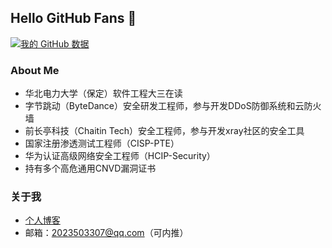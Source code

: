 ## Hello GitHub Fans 👋

[![我的 GitHub 数据](https://github-readme-stats.vercel.app/api?username=EmYiQing)]()

### About Me
- 华北电力大学（保定）软件工程大三在读
- 字节跳动（ByteDance）安全研发工程师，参与开发DDoS防御系统和云防火墙
- 前长亭科技（Chaitin Tech）安全工程师，参与开发xray社区的安全工具
- 国家注册渗透测试工程师（CISP-PTE）
- 华为认证高级网络安全工程师（HCIP-Security）
- 持有多个高危通用CNVD漏洞证书

### 关于我
- [个人博客](https://xushao.ltd/)
- 邮箱：2023503307@qq.com（可内推）

